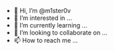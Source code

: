 - 👋 Hi, I’m @m1ster0v
- 👀 I’m interested in ...
- 🌱 I’m currently learning ...
- 💞️ I’m looking to collaborate on ...
- 📫 How to reach me ...

<!---
m1ster0v/m1ster0v is a ✨ special ✨ repository because its `README.md` (this file) appears on your GitHub profile.
You can click the Preview link to take a look at your changes.
print(123)
